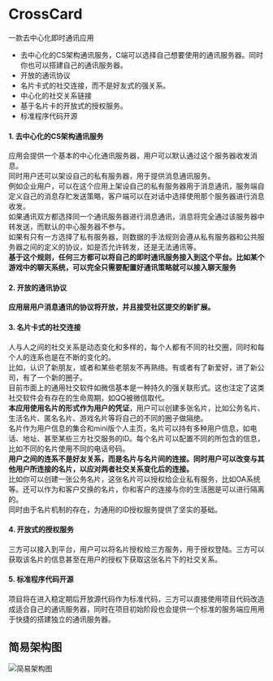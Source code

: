 # CrossCard
一款去中心化即时通讯应用

- 去中心化的CS架构通讯服务，C端可以选择自己想要使用的通讯服务器。同时你也可以搭建自己的通讯服务器。 
- 开放的通讯协议 
- 名片卡式的社交连接，而不是好友式的强关系。 
- 中心化的社交关系链接
- 基于名片卡的开放式的授权服务。 
- 标准程序代码开源

#### 1. 去中心化的CS架构通讯服务
应用会提供一个基本的中心化通讯服务器，用户可以默认通过这个服务器收发消息。  
同时用户还可以架设自己的私有服务器，用于提供消息通讯服务。  
例如企业用户，可以在这个应用上架设自己的私有服务器用于消息通讯，服务端自定义自己的消息存贮发送策略，客户端可以在对话中选择使用那个服务器进行消息收发。  
如果通讯双方都选择同一个通讯服务器进行消息通讯，消息将完全通过该服务器中转发送，而默认的中心服务器不参与。  
如果有只有一方选择了私有服务器，则数据的手法规则会遵从私有服务器和公共服务器之间的定义的协议，如是否允许转发，还是无法通讯等。  
**基于这个规则，任何三方都可以将自己的即时通讯服务接入到这个平台。比如某个游戏中的聊天系统，可以完全只需要配置好通讯策略就可以接入聊天服务**

#### 2. 开放的通讯协议
**应用层用户消息通讯的协议将开放，并且接受社区提交的新扩展。**

#### 3. 名片卡式的社交连接
人与人之间的社交关系是动态变化和多样的，每个人都有不同的社交圈，同时和每个人的连系也是在不断的变化的。  
比如，认识了新朋友，或者和某些老朋友不再熟络。有或者有了新爱好，进了新公司，有了一个新的圈子。  
目前市面上的通用社交软件如微信基本是一种持久的强关联形式。这也注定了这类社交软件会有存在的生命周期，如QQ被微信取代。  
**本应用使用名片的形式作为用户的凭证**，用户可以创建多张名片，比如公务名片、生活名片、匿名名片、游戏名片等将自己的不同的圈子做隔绝。  
名片作为用户信息的集合和mini版个人主页，名片可以持有多种用户信息，如电话、地址、甚至某些三方社交服务的ID。每个名片可以配置不同的所包含的信息，比如不同的名片使用不同的电话号码。  
**用户之间的连系不是好友关系，而是名片与名片间的连接。同时用户可以改变与其他用户所连接的名片，以应对两者社交关系变化后的连接。**  
比如你可以创建一张公务名片，这张名片可以授权给企业私有服务，比如OA系统等。还可以作为和客户交换的名片，你和客户的连接与你的生活圈是可以进行隔离的。  
同时由于名片机制的存在，为通用的ID授权服务提供了坚实的基础。  

#### 4. 开放式的授权服务
三方可以接入到平台，用户可以将名片授权给三方服务，用于授权登陆。三方可以获取该名片的信息甚至在用户的授权下获取这张名片下的社交关系。

#### 5. 标准程序代码开源
项目将在进入稳定期后开放源代码作为标准代码，三方可以直接使用项目代码改造成适合自己的通讯服务器，同时在项目初始阶段也会提供一个标准的服务端应用用于快捷的搭建独立的通讯服务器。


## 简易架构图

![简易架构图](https://github.com/deathfish/CrossCard/blob/master/img/crosscard.png)
